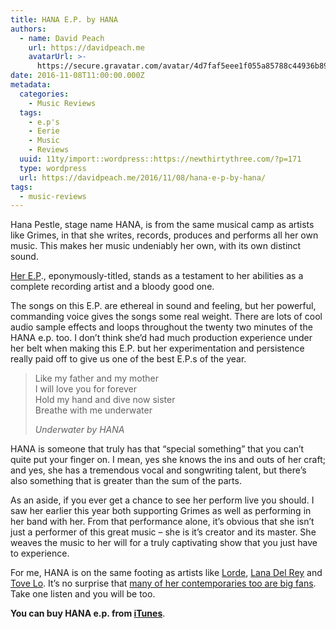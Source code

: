 ```yaml
---
title: HANA E.P. by HANA
authors:
  - name: David Peach
    url: https://davidpeach.me
    avatarUrl: >-
      https://secure.gravatar.com/avatar/4d7faf5eee1f055a85788c44936b8995eaab6dfb004e7854ec747ccb272e91ee?s=96&d=mm&r=g
date: 2016-11-08T11:00:00.000Z
metadata:
  categories:
    - Music Reviews
  tags:
    - e.p's
    - Eerie
    - Music
    - Reviews
  uuid: 11ty/import::wordpress::https://newthirtythree.com/?p=171
  type: wordpress
  url: https://davidpeach.me/2016/11/08/hana-e-p-by-hana/
tags:
  - music-reviews
---
```

Hana Pestle, stage name HANA, is from the same musical camp as artists like Grimes, in that she writes, records, produces and performs all her own music. This makes her music undeniably her own, with its own distinct sound.

[Her E.P](https://itunes.apple.com/gb/album/hana-ep/id1084326251)., eponymously-titled, stands as a testament to her abilities as a complete recording artist and a bloody good one.

The songs on this E.P. are ethereal in sound and feeling, but her powerful, commanding voice gives the songs some real weight. There are lots of cool audio sample effects and loops throughout the twenty two minutes of the HANA e.p. too. I don’t think she’d had much production experience under her belt when making this E.P. but her experimentation and persistence really paid off to give us one of the best E.P.s of the year.

> Like my father and my mother  
> I will love you for forever  
> Hold my hand and dive now sister  
> Breathe with me underwater
> 
> <cite>Underwater by HANA</cite>

HANA is someone that truly has that “special something” that you can’t quite put your finger on. I mean, yes she knows the ins and outs of her craft; and yes, she has a tremendous vocal and songwriting talent, but there’s also something that is greater than the sum of the parts.

As an aside, if you ever get a chance to see her perform live you should. I saw her earlier this year both supporting Grimes as well as performing in her band with her. From that performance alone, it’s obvious that she isn’t just a performer of this great music – she is it’s creator and its master. She weaves the music to her will for a truly captivating show that you just have to experience.

For me, HANA is on the same footing as artists like [Lorde](/2017/07/04/melodrama-lorde/), [Lana Del Rey](/2015/12/07/honeymoon-by-lana-del-rey/) and [Tove Lo](/2016/11/07/lady-wood-by-tove-lo/). It’s no surprise that [many of her contemporaries too are big fans](http://www.mtv.com/news/2159175/hana-lorde-lana-del-rey-clay-grimes/). Take one listen and you will be too.

**You can buy HANA e.p. from [iTunes](https://itunes.apple.com/gb/album/hana-ep/id1084326251)**.